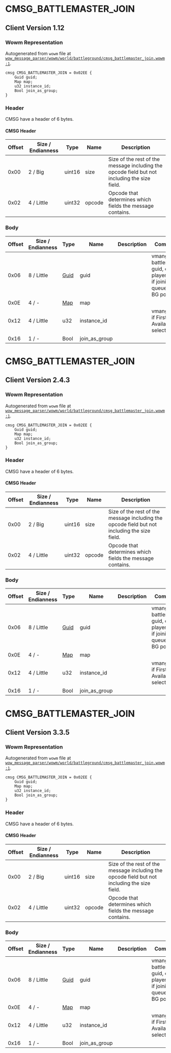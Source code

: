 # CMSG_BATTLEMASTER_JOIN

## Client Version 1.12

### Wowm Representation

Autogenerated from `wowm` file at [`wow_message_parser/wowm/world/battleground/cmsg_battlemaster_join.wowm:1`](https://github.com/gtker/wow_messages/tree/main/wow_message_parser/wowm/world/battleground/cmsg_battlemaster_join.wowm#L1).
```rust,ignore
cmsg CMSG_BATTLEMASTER_JOIN = 0x02EE {
    Guid guid;
    Map map;
    u32 instance_id;
    Bool join_as_group;
}
```
### Header

CMSG have a header of 6 bytes.

#### CMSG Header

| Offset | Size / Endianness | Type   | Name   | Description |
| ------ | ----------------- | ------ | ------ | ----------- |
| 0x00   | 2 / Big           | uint16 | size   | Size of the rest of the message including the opcode field but not including the size field.|
| 0x02   | 4 / Little        | uint32 | opcode | Opcode that determines which fields the message contains.|

### Body

| Offset | Size / Endianness | Type | Name | Description | Comment |
| ------ | ----------------- | ---- | ---- | ----------- | ------- |
| 0x06 | 8 / Little | [Guid](../spec/packed-guid.md) | guid |  | vmangos: battlemaster guid, or player guid if joining queue from BG portal |
| 0x0E | 4 / - | [Map](map.md) | map |  |  |
| 0x12 | 4 / Little | u32 | instance_id |  | vmangos: 0 if First Available selected |
| 0x16 | 1 / - | Bool | join_as_group |  |  |

# CMSG_BATTLEMASTER_JOIN

## Client Version 2.4.3

### Wowm Representation

Autogenerated from `wowm` file at [`wow_message_parser/wowm/world/battleground/cmsg_battlemaster_join.wowm:1`](https://github.com/gtker/wow_messages/tree/main/wow_message_parser/wowm/world/battleground/cmsg_battlemaster_join.wowm#L1).
```rust,ignore
cmsg CMSG_BATTLEMASTER_JOIN = 0x02EE {
    Guid guid;
    Map map;
    u32 instance_id;
    Bool join_as_group;
}
```
### Header

CMSG have a header of 6 bytes.

#### CMSG Header

| Offset | Size / Endianness | Type   | Name   | Description |
| ------ | ----------------- | ------ | ------ | ----------- |
| 0x00   | 2 / Big           | uint16 | size   | Size of the rest of the message including the opcode field but not including the size field.|
| 0x02   | 4 / Little        | uint32 | opcode | Opcode that determines which fields the message contains.|

### Body

| Offset | Size / Endianness | Type | Name | Description | Comment |
| ------ | ----------------- | ---- | ---- | ----------- | ------- |
| 0x06 | 8 / Little | [Guid](../spec/packed-guid.md) | guid |  | vmangos: battlemaster guid, or player guid if joining queue from BG portal |
| 0x0E | 4 / - | [Map](map.md) | map |  |  |
| 0x12 | 4 / Little | u32 | instance_id |  | vmangos: 0 if First Available selected |
| 0x16 | 1 / - | Bool | join_as_group |  |  |

# CMSG_BATTLEMASTER_JOIN

## Client Version 3.3.5

### Wowm Representation

Autogenerated from `wowm` file at [`wow_message_parser/wowm/world/battleground/cmsg_battlemaster_join.wowm:1`](https://github.com/gtker/wow_messages/tree/main/wow_message_parser/wowm/world/battleground/cmsg_battlemaster_join.wowm#L1).
```rust,ignore
cmsg CMSG_BATTLEMASTER_JOIN = 0x02EE {
    Guid guid;
    Map map;
    u32 instance_id;
    Bool join_as_group;
}
```
### Header

CMSG have a header of 6 bytes.

#### CMSG Header

| Offset | Size / Endianness | Type   | Name   | Description |
| ------ | ----------------- | ------ | ------ | ----------- |
| 0x00   | 2 / Big           | uint16 | size   | Size of the rest of the message including the opcode field but not including the size field.|
| 0x02   | 4 / Little        | uint32 | opcode | Opcode that determines which fields the message contains.|

### Body

| Offset | Size / Endianness | Type | Name | Description | Comment |
| ------ | ----------------- | ---- | ---- | ----------- | ------- |
| 0x06 | 8 / Little | [Guid](../spec/packed-guid.md) | guid |  | vmangos: battlemaster guid, or player guid if joining queue from BG portal |
| 0x0E | 4 / - | [Map](map.md) | map |  |  |
| 0x12 | 4 / Little | u32 | instance_id |  | vmangos: 0 if First Available selected |
| 0x16 | 1 / - | Bool | join_as_group |  |  |

